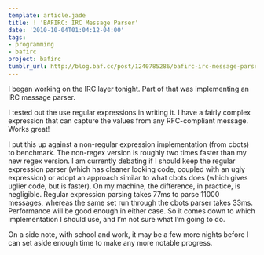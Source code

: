 ```yaml
---
template: article.jade
title: ! 'BAFIRC: IRC Message Parser'
date: '2010-10-04T01:04:12-04:00'
tags:
- programming
- bafirc
project: bafirc
tumblr_url: http://blog.baf.cc/post/1240785286/bafirc-irc-message-parser
---
```

I began working on the IRC layer tonight. Part of that was implementing an IRC message parser.

I tested out the use regular expressions in writing it. I have a fairly complex expression that can capture the values from any RFC-compliant message. Works great!

I put this up against a non-regular expression implementation (from cbots) to benchmark. The non-regex version is roughly two times faster than my new regex version. I am currently debating if I should keep the regular expression parser (which has cleaner looking code, coupled with an ugly expression) or adopt an approach similar to what cbots does (which gives uglier code, but is faster). On my machine, the difference, in practice, is negligible. Regular expression parsing takes 77ms to parse 11000 messages, whereas the same set run through the cbots parser takes 33ms. Performance will be good enough in either case.
So it comes down to which implementation I should use, and I’m not sure what I’m going to do.

On a side note, with school and work, it may be a few more nights before I can set aside enough time to make any more notable progress.
